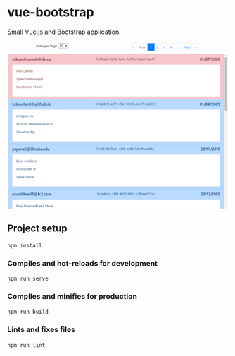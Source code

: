 # vue-bootstrap

Small Vue.js and Bootstrap application.

![alt text](https://github.com/crtingram/vue-bootstrap/blob/master/vue-bootstrap.png?raw=true)

## Project setup
```
npm install
```

### Compiles and hot-reloads for development
```
npm run serve
```

### Compiles and minifies for production
```
npm run build
```

### Lints and fixes files
```
npm run lint
```
